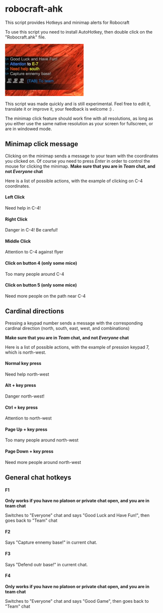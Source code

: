robocraft-ahk
=============

This script provides Hotkeys and minimap alerts for Robocraft

To use this script you need to install AutoHotkey, then double click on the "Robocraft.ahk" file.

![Robocraft script in action](https://raw.githubusercontent.com/valerian/robocraft-ahk/master/AHK%20Robocraft.jpg)

This script was made quickly and is still experimental.
Feel free to edit it, translate it or improve it, your feedback is welcome :) .

The minimap click feature should work fine with all resolutions, as long as you either use the same native resolution as your screen for fullscreen, or are in windowed mode.

## Minimap click message

Clicking on the minimap sends a message to your team with the coordinates you clicked on. Of course you need to press *Enter* in order to control the mouse for clicking the minimap.
**Make sure that you are in _Team_ chat, and not _Everyone_ chat**

Here is a list of possible actions, with the example of clicking on C-4 coordinates.

#### Left Click

Need help in C-4!

#### Right Click

Danger in C-4! Be careful!

#### Middle Click

Attention to C-4 against flyer

#### Click on button 4 (only some mice)

Too many people around C-4

#### Click on button 5 (only some mice)

Need more people on the path near C-4


## Cardinal directions

Pressing a keypad number sends a message with the corresponding cardinal direction (north, south, east, west, and combinations)

**Make sure that you are in _Team_ chat, and not _Everyone_ chat**

Here is a list of possible actions, with the example of pression keypad 7, which is north-west.


#### Normal key press

Need help north-west

#### Alt + key press

Danger north-west!

#### Ctrl + key press

Attention to north-west

#### Page Up + key press

Too many people around north-west

#### Page Down + key press

Need more people around north-west


## General chat hotkeys

#### F1

**Only works if you have no platoon or private chat open, and you are in team chat**

Switches to "Everyone" chat and says "Good Luck and Have Fun!", then goes back to "Team" chat

#### F2

Says "Capture ennemy base!" in current chat.

#### F3

Says "Defend outr base!" in current chat.

#### F4

**Only works if you have no platoon or private chat open, and you are in team chat**

Switches to "Everyone" chat and says "Good Game", then goes back to "Team" chat

